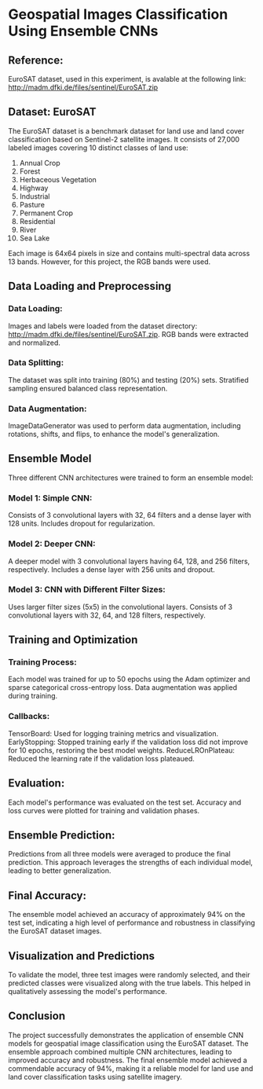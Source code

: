 # Geospatial Images Classification Using Ensemble CNNs

## Reference: 
EuroSAT dataset, used in this experiment, is avalable at the following link: <http://madm.dfki.de/files/sentinel/EuroSAT.zip>

## Dataset: EuroSAT

The EuroSAT dataset is a benchmark dataset for land use and land cover classification based on Sentinel-2 satellite images. It consists of 27,000 labeled images covering 10 distinct classes of land use:

1. Annual Crop
2. Forest
3. Herbaceous Vegetation
4. Highway
5. Industrial
6. Pasture
7. Permanent Crop
8. Residential
9. River
10. Sea Lake

Each image is 64x64 pixels in size and contains multi-spectral data across 13 bands. However, for this project, the RGB bands were used.

## Data Loading and Preprocessing

### Data Loading:
Images and labels were loaded from the dataset directory: <http://madm.dfki.de/files/sentinel/EuroSAT.zip>.
RGB bands were extracted and normalized.

### Data Splitting:
The dataset was split into training (80%) and testing (20%) sets.
Stratified sampling ensured balanced class representation.

### Data Augmentation:
ImageDataGenerator was used to perform data augmentation, including rotations, shifts, and flips, to enhance the model's generalization.

## Ensemble Model
Three different CNN architectures were trained to form an ensemble model:

### Model 1: Simple CNN:
Consists of 3 convolutional layers with 32, 64 filters and a dense layer with 128 units.
Includes dropout for regularization.

### Model 2: Deeper CNN:
A deeper model with 3 convolutional layers having 64, 128, and 256 filters, respectively.
Includes a dense layer with 256 units and dropout.

### Model 3: CNN with Different Filter Sizes:
Uses larger filter sizes (5x5) in the convolutional layers.
Consists of 3 convolutional layers with 32, 64, and 128 filters, respectively.

## Training and Optimization

### Training Process:
Each model was trained for up to 50 epochs using the Adam optimizer and sparse categorical cross-entropy loss.
Data augmentation was applied during training.

### Callbacks:
TensorBoard: Used for logging training metrics and visualization.
EarlyStopping: Stopped training early if the validation loss did not improve for 10 epochs, restoring the best model weights.
ReduceLROnPlateau: Reduced the learning rate if the validation loss plateaued.

## Evaluation:
Each model's performance was evaluated on the test set.
Accuracy and loss curves were plotted for training and validation phases.

## Ensemble Prediction:
Predictions from all three models were averaged to produce the final prediction.
This approach leverages the strengths of each individual model, leading to better generalization.

## Final Accuracy:
The ensemble model achieved an accuracy of approximately 94% on the test set, indicating a high level of performance and robustness in classifying the EuroSAT dataset images.

## Visualization and Predictions
To validate the model, three test images were randomly selected, and their predicted classes were visualized along with the true labels. This helped in qualitatively assessing the model's performance.

## Conclusion
The project successfully demonstrates the application of ensemble CNN models for geospatial image classification using the EuroSAT dataset. The ensemble approach combined multiple CNN architectures, leading to improved accuracy and robustness. The final ensemble model achieved a commendable accuracy of 94%, making it a reliable model for land use and land cover classification tasks using satellite imagery.
